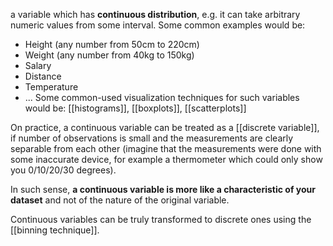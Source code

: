  a variable which has **continuous distribution**, e.g. it can take arbitrary numeric values from some interval. Some common examples would be:
- Height (any number from 50cm to 220cm)
- Weight (any number from 40kg to 150kg)
- Salary 
- Distance
- Temperature
- ...
Some common-used visualization techniques for such variables would be: [[histograms]], [[boxplots]], [[scatterplots]]

On practice, a continuous variable can be treated as a [[discrete variable]], if number of observations is small and the measurements are clearly separable from each other (imagine that the measurements were done with some inaccurate device, for example a thermometer which could only show you 0/10/20/30 degrees).

In such sense, **a continuous variable is more like a characteristic of your dataset** and not of the nature of the original variable.   

Continuous variables can be truly transformed to discrete ones using the [[binning technique]].